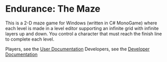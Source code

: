 # Endurance: The Maze
This is a 2-D maze game for Windows (written in C# MonoGame) where each level is made in a level editor supporting an infinite grid with infinite layers up and down. You control a character that must reach the finish line to complete each level.

Players, see the [User Documentation](https://github.com/NinthDesertDude/Endurance-The-Maze/wiki/User-Documentation)
Developers, see the [Developer Documentation](https://github.com/NinthDesertDude/Endurance-The-Maze/wiki/Developer-Documentation)
